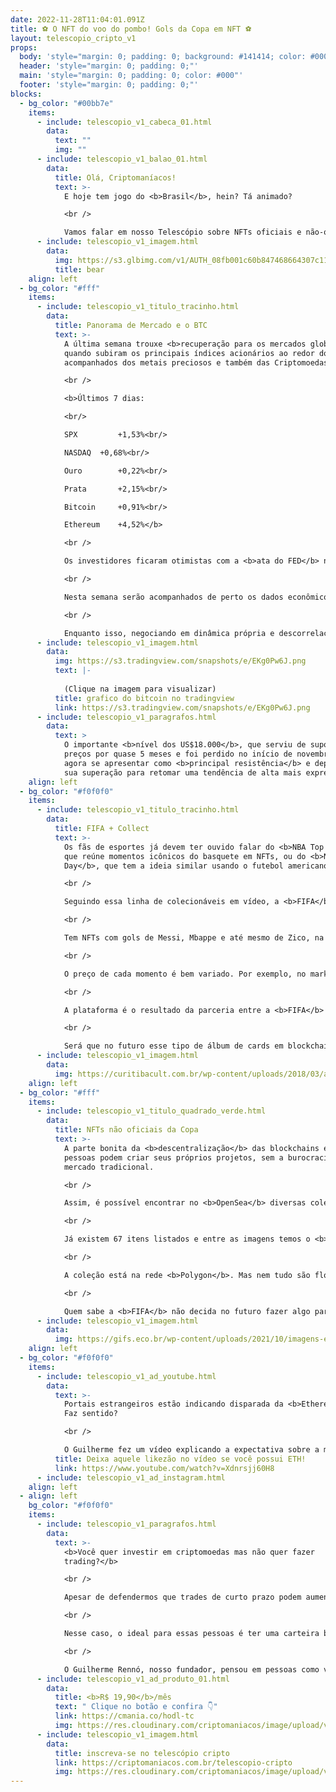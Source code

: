 ```yaml
---
date: 2022-11-28T11:04:01.091Z
title: ⚽ O NFT do voo do pombo! Gols da Copa em NFT ⚽
layout: telescopio_cripto_v1
props:
  body: 'style="margin: 0; padding: 0; background: #141414; color: #000"'
  header: 'style="margin: 0; padding: 0;"'
  main: 'style="margin: 0; padding: 0; color: #000"'
  footer: 'style="margin: 0; padding: 0;"'
blocks:
  - bg_color: "#00bb7e"
    items:
      - include: telescopio_v1_cabeca_01.html
        data:
          text: ""
          img: ""
      - include: telescopio_v1_balao_01.html
        data:
          title: Olá, Criptomaníacos!
          text: >-
            E hoje tem jogo do <b>Brasil</b>, hein? Tá animado?

            <br />

            Vamos falar em nosso Telescópio sobre NFTs oficiais e não-oficiais da <b>Copa do Mundo</b>. Tu curte colecionar figurinhas?
      - include: telescopio_v1_imagem.html
        data:
          img: https://s3.glbimg.com/v1/AUTH_08fb001c60b847468664307c11fa9dc9/public/2022/11/4HMOgA8S2KzLDcmTTYbN.gif
          title: bear
    align: left
  - bg_color: "#fff"
    items:
      - include: telescopio_v1_titulo_tracinho.html
        data:
          title: Panorama de Mercado e o BTC
          text: >-
            A última semana trouxe <b>recuperação para os mercados globais</b>,
            quando subiram os principais índices acionários ao redor do mundo,
            acompanhados dos metais preciosos e também das Criptomoedas.

            <br />

            <b>Últimos 7 dias:

            <br/>

            SPX 		+1,53%<br/>

            NASDAQ 	+0,68%<br/>

            Ouro 		+0,22%<br/>

            Prata 		+2,15%<br/>

            Bitcoin 	+0,91%<br/>

            Ethereum 	+4,52%</b>

            <br />

            Os investidores ficaram otimistas com a <b>ata do FED</b> na quarta-feira, mostrando que, ao contrário da anterior, boa parte de <b>seus membros já acreditam ser apropriado reduzir o ritmo de alta nas taxas de juros</b>, mas os feriados na quinta e sexta-feira reduziram a liquidez dos mercados impedindo uma recuperação mais expressiva.

            <br />

            Nesta semana serão acompanhados de perto os dados econômicos vindos da Europa e EUA, especialmente a <b>inflação americana medida pelo PCE</b>, o principal índice utilizado pelo FED na condução da política monetária.

            <br />

            Enquanto isso, negociando em dinâmica própria e descorrelacionada das principais classes de ativos recentemente devido aos problemas envolvendo a FTX e outras corretoras, <b>o Bitcoin segue em tendência de baixa</b> e ainda carece de maiores sinais de reversão.
      - include: telescopio_v1_imagem.html
        data:
          img: https://s3.tradingview.com/snapshots/e/EKg0Pw6J.png
          text: |-
            
            (Clique na imagem para visualizar)
          title: grafico do bitcoin no tradingview
          link: https://s3.tradingview.com/snapshots/e/EKg0Pw6J.png
      - include: telescopio_v1_paragrafos.html
        data:
          text: >
            O importante <b>nível dos US$18.000</b>, que serviu de suporte aos
            preços por quase 5 meses e foi perdido no início de novembro, deve
            agora se apresentar como <b>principal resistência</b> e depende de
            sua superação para retomar uma tendência de alta mais expressiva.
    align: left
  - bg_color: "#f0f0f0"
    items:
      - include: telescopio_v1_titulo_tracinho.html
        data:
          title: FIFA + Collect
          text: >-
            Os fãs de esportes já devem ter ouvido falar do <b>NBA Top Shot</b>,
            que reúne momentos icônicos do basquete em NFTs, ou do <b>NFL All
            Day</b>, que tem a ideia similar usando o futebol americano. 🏀 🏈

            <br />

            Seguindo essa linha de colecionáveis em vídeo, a <b>FIFA</b> criou uma plataforma recheada de tokens não-fungíveis sobre jogos memoráveis das <b>Copas do Mundo</b>.

            <br />

            Tem NFTs com gols de Messi, Mbappe e até mesmo de Zico, na Copa de 82.

            <br />

            O preço de cada momento é bem variado. Por exemplo, no marketplace dá para comprar o momento de uma defesa icônica de um jogo por <b>1 dólar</b>. Mas existem gols históricos vendidos por <b>milhares de dólares</b>.

            <br />

            A plataforma é o resultado da parceria entre a <b>FIFA</b> e a rede <b>Algorand</b>, que foi noticiada neste ano aqui em nosso Telescópio. 

            <br />

            Será que no futuro esse tipo de álbum de cards em blockchain vai cair de vez no gosto dos amantes de esportes? <br />Eu fico indeciso, já que gosto de tecnologia, mas gosto de colar minhas figurinhas uma a uma no papel. E você?
      - include: telescopio_v1_imagem.html
        data:
          img: https://curitibacult.com.br/wp-content/uploads/2018/03/album-da-copa-1.gif
    align: left
  - bg_color: "#fff"
    items:
      - include: telescopio_v1_titulo_quadrado_verde.html
        data:
          title: NFTs não oficiais da Copa
          text: >-
            A parte bonita da <b>descentralização</b> das blockchains é que as
            pessoas podem criar seus próprios projetos, sem a burocracia do
            mercado tradicional. 

            <br />

            Assim, é possível encontrar no <b>OpenSea</b> diversas coleções focadas na Copa do Mundo deste ano. Um exemplo é a conta <b>World Cup 22 Goals</b>, que tenta vender por 1 ETH os melhores momentos de cada jogo.

            <br />

            Já existem 67 itens listados e entre as imagens temos o <b>golaço de Richarlison</b>, que ficou conhecido como o <b>voo do Pombo</b>. 🕊

            <br />

            A coleção está na rede <b>Polygon</b>. Mas nem tudo são flores. Como os NFTs foram criados e colocados à venda por um membro anônimo da comunidade cripto, ainda não existe nenhum lance para suas imagens das partidas. 

            <br />

            Quem sabe a <b>FIFA</b> não decida no futuro fazer algo parecido, para dar maior credibilidade? Por hora vamos acompanhando as iniciativas individuais de entusiastas dos tokens não-fungíveis.
      - include: telescopio_v1_imagem.html
        data:
          img: https://gifs.eco.br/wp-content/uploads/2021/10/imagens-e-gif-copa-da-mundo-31.gif
    align: left
  - bg_color: "#f0f0f0"
    items:
      - include: telescopio_v1_ad_youtube.html
        data:
          text: >-
            Portais estrangeiros estão indicando disparada da <b>Ethereum</b>!
            Faz sentido?

            <br />

            O Guilherme fez um vídeo explicando a expectativa sobre a maior altcoin do mercado!
          title: Deixa aquele likezão no vídeo se você possui ETH!
          link: https://www.youtube.com/watch?v=Xdnrsjj60H8
      - include: telescopio_v1_ad_instagram.html
    align: left
  - align: left
    bg_color: "#f0f0f0"
    items:
      - include: telescopio_v1_paragrafos.html
        data:
          text: >-
            <b>Você quer investir em criptomoedas mas não quer fazer
            trading?</b>

            <br />

            Apesar de defendermos que trades de curto prazo podem aumentar sua rentabilidade, entendemos que nem todo mundo tem o tempo disponível pra operar.

            <br />

            Nesse caso, o ideal para essas pessoas é ter uma carteira bem fundamentada para o longo prazo, cujo objetivo seja acumular Bitcoins.

            <br />

            O Guilherme Rennó, nosso fundador, pensou em pessoas como você e decidiu criar a Carteira HODL, voltada para quem quer dar o primeiro passo no mercado cripto sem se preocupar em operar todo dia.
      - include: telescopio_v1_ad_produto_01.html
        data:
          title: <b>R$ 19,90</b>/mês
          text: " Clique no botão e confira 👇"
          link: https://cmania.co/hodl-tc
          img: https://res.cloudinary.com/criptomaniacos/image/upload/v1661372975/telescopio/produtos/logo_carteira_hodl_mhzjq6.png
      - include: telescopio_v1_imagem.html
        data:
          title: inscreva-se no telescópio cripto
          link: https://criptomaniacos.com.br/telescopio-cripto
          img: https://res.cloudinary.com/criptomaniacos/image/upload/v1662133224/telescopio/inscreva-se-telescopio.png
---
```

